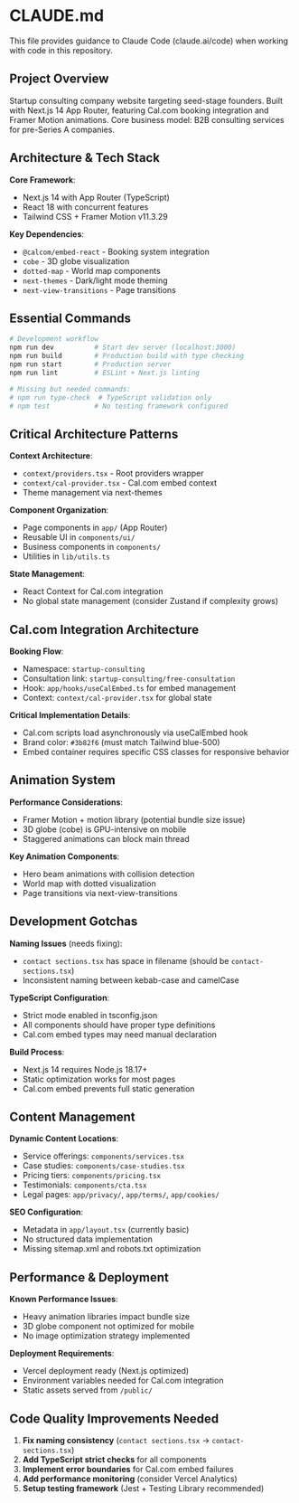 # CLAUDE.md

This file provides guidance to Claude Code (claude.ai/code) when working with code in this repository.

## Project Overview

Startup consulting company website targeting seed-stage founders. Built with Next.js 14 App Router, featuring Cal.com booking integration and Framer Motion animations. Core business model: B2B consulting services for pre-Series A companies.

## Architecture & Tech Stack

**Core Framework**:
- Next.js 14 with App Router (TypeScript)
- React 18 with concurrent features
- Tailwind CSS + Framer Motion v11.3.29

**Key Dependencies**:
- `@calcom/embed-react` - Booking system integration
- `cobe` - 3D globe visualization  
- `dotted-map` - World map components
- `next-themes` - Dark/light mode theming
- `next-view-transitions` - Page transitions

## Essential Commands

```bash
# Development workflow
npm run dev          # Start dev server (localhost:3000)
npm run build        # Production build with type checking
npm run start        # Production server
npm run lint         # ESLint + Next.js linting

# Missing but needed commands:
# npm run type-check  # TypeScript validation only
# npm test           # No testing framework configured
```

## Critical Architecture Patterns

**Context Architecture**:
- `context/providers.tsx` - Root providers wrapper
- `context/cal-provider.tsx` - Cal.com embed context
- Theme management via next-themes

**Component Organization**:
- Page components in `app/` (App Router)
- Reusable UI in `components/ui/`
- Business components in `components/`
- Utilities in `lib/utils.ts`

**State Management**:
- React Context for Cal.com integration
- No global state management (consider Zustand if complexity grows)

## Cal.com Integration Architecture

**Booking Flow**:
- Namespace: `startup-consulting`
- Consultation link: `startup-consulting/free-consultation`
- Hook: `app/hooks/useCalEmbed.ts` for embed management
- Context: `context/cal-provider.tsx` for global state

**Critical Implementation Details**:
- Cal.com scripts load asynchronously via useCalEmbed hook
- Brand color: `#3b82f6` (must match Tailwind blue-500)
- Embed container requires specific CSS classes for responsive behavior

## Animation System

**Performance Considerations**:
- Framer Motion + motion library (potential bundle size issue)
- 3D globe (cobe) is GPU-intensive on mobile
- Staggered animations can block main thread

**Key Animation Components**:
- Hero beam animations with collision detection
- World map with dotted visualization
- Page transitions via next-view-transitions

## Development Gotchas

**Naming Issues** (needs fixing):
- `contact sections.tsx` has space in filename (should be `contact-sections.tsx`)
- Inconsistent naming between kebab-case and camelCase

**TypeScript Configuration**:
- Strict mode enabled in tsconfig.json
- All components should have proper type definitions
- Cal.com embed types may need manual declaration

**Build Process**:
- Next.js 14 requires Node.js 18.17+
- Static optimization works for most pages
- Cal.com embed prevents full static generation

## Content Management

**Dynamic Content Locations**:
- Service offerings: `components/services.tsx`
- Case studies: `components/case-studies.tsx` 
- Pricing tiers: `components/pricing.tsx`
- Testimonials: `components/cta.tsx`
- Legal pages: `app/privacy/`, `app/terms/`, `app/cookies/`

**SEO Configuration**:
- Metadata in `app/layout.tsx` (currently basic)
- No structured data implementation
- Missing sitemap.xml and robots.txt optimization

## Performance & Deployment

**Known Performance Issues**:
- Heavy animation libraries impact bundle size
- 3D globe component not optimized for mobile
- No image optimization strategy implemented

**Deployment Requirements**:
- Vercel deployment ready (Next.js optimized)
- Environment variables needed for Cal.com integration
- Static assets served from `/public/`

## Code Quality Improvements Needed

1. **Fix naming consistency** (`contact sections.tsx` → `contact-sections.tsx`)
2. **Add TypeScript strict checks** for all components
3. **Implement error boundaries** for Cal.com embed failures
4. **Add performance monitoring** (consider Vercel Analytics)
5. **Setup testing framework** (Jest + Testing Library recommended)